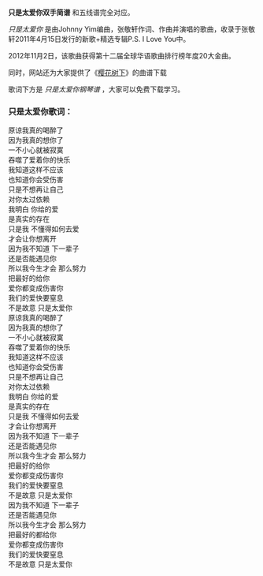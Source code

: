 

**只是太爱你双手简谱** 和五线谱完全对应。

_只是太爱你_ 是由Johnny Yim编曲，张敬轩作词、作曲并演唱的歌曲，收录于张敬轩2011年4月15日发行的新歌+精选专辑P.S. I Love
You中。

2012年11月2日，该歌曲获得第十二届全球华语歌曲排行榜年度20大金曲。

同时，网站还为大家提供了《[樱花树下](Music-5449-樱花树下-张敬轩.html "樱花树下")》的曲谱下载

歌词下方是 _只是太爱你钢琴谱_ ，大家可以免费下载学习。

### 只是太爱你歌词：

原谅我真的喝醉了  
因为我真的想你了  
一不小心就被寂寞  
吞噬了爱着你的快乐  
我知道这样不应该  
也知道你会受伤害  
只是不想再让自己  
对你太过依赖  
我明白 你给的爱  
是真实的存在  
只是我 不懂得如何去爱  
才会让你想离开  
因为我不知道 下一辈子  
还是否能遇见你  
所以我今生才会 那么努力  
把最好的给你  
爱你都变成伤害你  
我们的爱快要窒息  
不是故意 只是太爱你  
原谅我真的喝醉了  
因为我真的想你了  
一不小心就被寂寞  
吞噬了爱着你的快乐  
我知道这样不应该  
也知道你会受伤害  
只是不想再让自己  
对你太过依赖  
我明白 你给的爱  
是真实的存在  
只是我 不懂得如何去爱  
才会让你想离开  
因为我不知道 下一辈子  
还是否能遇见你  
所以我今生才会 那么努力  
把最好的给你  
爱你都变成伤害你  
我们的爱快要窒息  
不是故意 只是太爱你  
因为我不知道 下一辈子  
还是否能遇见你  
所以我今生才会 那么努力  
把最好的都给你  
爱你都变成伤害你  
我们的爱快要窒息  
不是故意 只是太爱你

